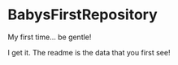 # BabysFirstRepository
My first time... be gentle!

I get it. The readme is the data that you first see!
